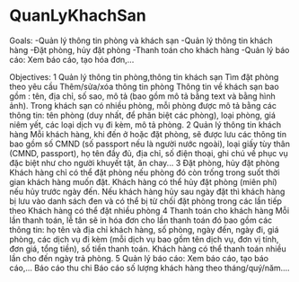 # QuanLyKhachSan

Goals:
-Quản lý thông tin phòng và khách sạn
-Quản lý thông tin khách hàng
-Đặt phòng, hủy đặt phòng
-Thanh toán cho khách hàng
-Quản lý báo cáo: Xem báo cáo, tạo hóa đơn,...

Objectives:
1 Quản lý thông tin phòng,thông tin khách sạn
  Tìm đặt phòng theo yêu cầu
  Thêm/sửa/xóa thông tin phòng
  Thông tin về khách sạn bao gồm : tên, địa chỉ, số sao, mô tả (bao gồm mô tả bằng text và bằng hình ảnh). Trong khách sạn có nhiều phòng, mỗi phòng được mô tả bằng các thông tin: tên phòng (duy nhất, để phân biệt các phòng), loại phòng, giá niêm yết, các loại dịch vụ đi kèm, mô tả phòng.
2 Quản lý thông tin khách hàng Mỗi khách hàng, khi đến ở hoặc đặt phòng, sẽ được lưu các thông tin bao gồm số CMND (số passport nếu là người nước ngoài), loại giấy tùy thân (CMND, passport), họ tên đầy đủ, địa chỉ, số điện thoại, ghi chú về phục vụ đặc biệt như cho người khuyết tật, ăn chay...
3 Đặt phòng, hủy đặt phòng
  Khách hàng chỉ có thể đặt phòng nếu phòng đó còn trống trong suốt thời gian khách hàng muốn đặt.
  Khách hàng có thể hủy đặt phòng (miên phí) nếu hủy trước ngày đến. Nếu khách hàng hủy sau ngày đặt thì khách hàng bị lưu vào danh sách đen và có thể bị từ chối đặt phòng trong các lần tiếp theo
  Khách hàng có thể đặt nhiều phòng
4 Thanh toán cho khách hàng
  Mỗi lần thanh toán, lễ tân sẽ in hóa đơn cho lần thanh toán đó bao gồm các thông tin: họ tên và địa chỉ khách hàng, số phòng, ngày đến, ngày đi, giá phòng, các dịch vụ đi kèm (mỗi dịch vụ bao gồm tên dịch vụ, đơn vị tính, đơn giá, tổng tiền), số tiền thanh toán.
  Khách hàng có thể thanh toán nhiều lần cho đến ngày trả phòng.
5 Quản lý báo cáo: Xem báo cáo, tạo báo cáo,...
  Báo cáo thu chi
  Báo cáo số lượng khách hàng theo tháng/quý/năm....
